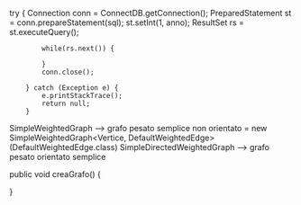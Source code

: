 try {
			Connection conn = ConnectDB.getConnection();
			PreparedStatement st = conn.prepareStatement(sql);
			st.setInt(1, anno);
			ResultSet rs = st.executeQuery();
			
			while(rs.next()) {
				
			}
			conn.close();
			
		} catch (Exception e) {
			e.printStackTrace();
			return null;
		}
		
		
SimpleWeightedGraph --> grafo pesato semplice non orientato = new SimpleWeightedGraph<Vertice, DefaultWeightedEdge>(DefaultWeightedEdge.class)
SimpleDirectedWeightedGraph --> grafo pesato orientato semplice


public void creaGrafo() {

}

